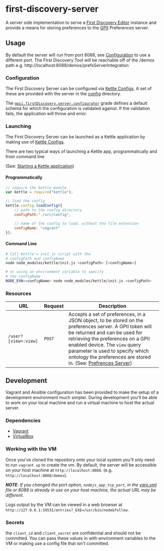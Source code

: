 # first-discovery-server

A server side implementation to serve a [First Discovery Editor](https://github.com/GPII/first-discovery) instance and provide a means for storing preferences to the [GPII](http://gpii.net) Preferences server.

## Usage ##

By default the server will run from port 8088, see [Configuration](#configuration) to use a different port.
The First Discovery Tool will be reachable off of the /demos path e.g. http://localhost:8088/demos/prefsServerIntegration

### Configuration ###

The First Discovery Server can be configured via [Kettle Configs](https://github.com/amb26/kettle/blob/KETTLE-32/README.md#structure-of-a-kettle-config). A set of these are provided with the server in the [config](./src/config) directory.

The [`gpii.firstDiscovery.server.configurator`](./src/js/firstDiscoveryServer.js) grade defines a default schema for which the configuration is validated against. If the validation fails, the application will throw and error.

### Launching ###

The First Discovery Server can be launched as a Kettle application by making use of [Kettle Configs](https://github.com/amb26/kettle/blob/KETTLE-32/README.md#structure-of-a-kettle-config).

There are two typical ways of launching a Kettle app, programmatically and from command line

(See: [Starting a Kettle application](https://github.com/amb26/kettle/blob/KETTLE-32/README.md#starting-a-kettle-application))

#### Programmatically ####

```javascript
// require the kettle module
var kettle = require("kettle");

// load the config
kettle.config.loadConfig({
    // path to the config directory
    configPath:"./src/config",

    // name of the config to load, without the file extension
    configName: "vagrant"
});
```

#### Command Line #####

```bash
# Call Kettle's init.js script with the
# configPath and configName
node node_modules/kettle/init.js <configPath> [<configName>]

# or using an environment variable to specify
# the configName
NODE_EVN=<configName> node node_modules/kettle/init.js <configPath>
```

### Resources ####

<table>
    <thead>
        <tr>
            <th>URL</th>
            <th>Request</th>
            <th>Description</th>
        </tr>
    </thead>
    <tbody>
        <tr>
            <td><code>/user?[view=:view]</code></td>
            <td><code>POST</code></td>
            <td>
                Accepts a set of preferences, in a JSON object, to be stored on the preferences server. A GPII token will be returned and can be used for retrieving the preferences on a GPII enabled device. The <code>view</code> query parameter is used to specify which ontology the preferences are stored in. (See: <a href="https://github.com/GPII/universal/blob/master/documentation/PreferencesServer.md#post-preferencesviewview">Prefrences Server</a>)
            </td>
        </tr>
    </tbody>
</table>

## Development ##

Vagrant and Ansible configuration has been provided to make the setup of a development environment much simpler. During development you'll be able to work on your local machine and run a virtual machine to host the actual server.

### Dependencies ###

* [Vagrant](https://www.vagrantup.com)
* [VirtualBox](https://www.virtualbox.org)

### Working with the VM ###

Once you've cloned the repository onto your local system you'll only need to run `vagrant up` to create the vm. By default, the server will be accessible on your host machine at `http://localhost:8088`. (e.g. `http://localhost:8088/demos`).

_**NOTE**: If you changed the port option, `nodejs_app_tcp_port`, in the [vars.yml](provisioning/vars.yml) file or 8088 is already in use on your host machine, the actual URL may be different._

Logs output by the VM can be viewed in a web browser at `http://127.0.0.1:19531/entries?_EXE=/usr/bin/node&follow`.

### Secrets ###

the `client_id` and `client_secret` are confidential and should not be committed. You can pass these values in with environment variables to the VM or making use a config file that isn't committed.
